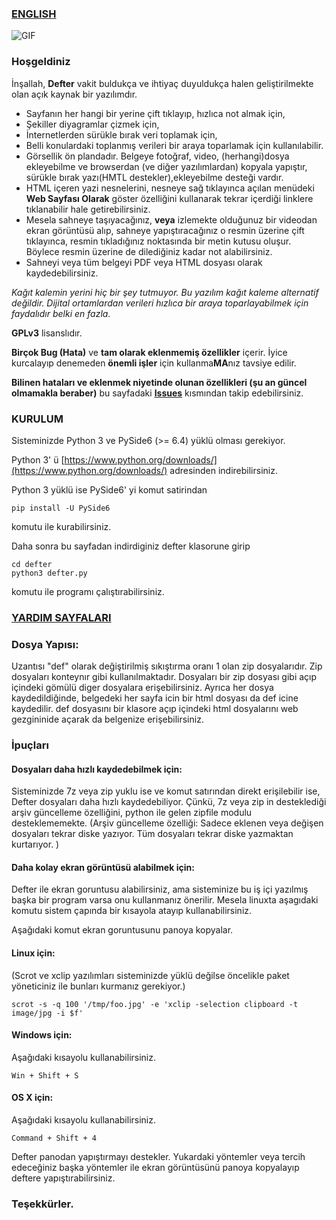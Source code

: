 ### [ENGLISH](https://github.com/erdincyz/defter/blob/main/README_EN.md)

![GIF](https://raw.githubusercontent.com/erdincyz/gorseller/master/_defter/defter.gif)


### Hoşgeldiniz
İnşallah, **Defter** vakit buldukça ve ihtiyaç duyuldukça halen geliştirilmekte olan açık kaynak bir yazılımdır. 

* Sayfanın her hangi bir yerine çift tıklayıp, hızlıca not almak için,
* Şekiller diyagramlar çizmek için,
* İnternetlerden sürükle bırak veri toplamak için,
* Belli konulardaki toplanmış verileri bir araya toparlamak için kullanılabilir.
* Görsellik ön plandadır. Belgeye fotoğraf, video, (herhangi)dosya ekleyebilme ve browserdan (ve diğer yazılımlardan) kopyala yapıştır, sürükle bırak yazı(HMTL destekler),ekleyebilme desteği vardır.
* HTML içeren yazi nesnelerini, nesneye sağ tıklayınca açılan menüdeki **Web Sayfası Olarak** göster özelliğini kullanarak tekrar içerdiği linklere tıklanabilir hale getirebilirsiniz.
* Mesela sahneye taşıyacağınız, **veya** izlemekte olduğunuz bir videodan ekran görüntüsü alıp, sahneye yapıştıracağınız o resmin üzerine çift tıklayınca, resmin tıkladığınız noktasında bir metin kutusu oluşur. Böylece resmin üzerine de dilediğiniz kadar not alabilirsiniz. 
* Sahneyi veya tüm belgeyi PDF veya HTML dosyası olarak kaydedebilirsiniz.

_Kağıt kalemin yerini hiç bir şey tutmuyor. Bu yazılım kağıt kaleme alternatif değildir. Dijital ortamlardan verileri hızlıca bir araya toparlayabilmek için faydalıdır belki en fazla._

**GPLv3** lisanslıdır.

**Birçok Bug (Hata)** ve **tam olarak eklenmemiş özellikler** içerir. İyice kurcalayıp denemeden **önemli işler** için kullanma**MA**nız tavsiye edilir.

**Bilinen hataları ve eklenmek niyetinde olunan özellikleri (şu an güncel olmamakla beraber)** bu sayfadaki **[Issues](https://github.com/erdincyz/defter/issues)** kısmından takip edebilirsiniz.

### KURULUM
Sisteminizde Python 3 ve PySide6 (>= 6.4) yüklü olması gerekiyor.

Python 3' ü [https://www.python.org/downloads/](https://www.python.org/downloads/) adresinden indirebilirsiniz.

Python 3 yüklü ise PySide6' yi komut satirindan
```
pip install -U PySide6

```
komutu ile kurabilirsiniz.

Daha sonra bu sayfadan indirdiginiz defter klasorune girip
```
cd defter
python3 defter.py
```
komutu ile programı çalıştırabilirsiniz.

### [YARDIM SAYFALARI](https://github.com/erdincyz/defter/wiki)

### Dosya Yapısı:
Uzantısı "def" olarak değiştirilmiş sıkıştırma oranı 1 olan zip dosyalarıdır. 
Zip dosyaları konteynır gibi kullanılmaktadır.
Dosyaları bir zip dosyası gibi açıp içindeki gömülü diger dosyalara erişebilirsiniz.
Ayrıca her dosya kaydedildiğinde, belgedeki her sayfa icin bir html dosyası da def icine kaydedilir.
def dosyasını bir klasore açıp içindeki html dosyalarını web gezgininide açarak da belgenize erişebilirsiniz.


### İpuçları

#### Dosyaları daha hızlı kaydedebilmek için:
Sisteminizde 7z veya zip yuklu ise ve komut satırından direkt erişilebilir ise, Defter dosyaları daha hızlı kaydedebiliyor.
Çünkü, 7z veya zip in desteklediği arşiv güncelleme özelliğini, python ile gelen zipfile modulu desteklememekte. 
(Arşiv güncelleme özelliği: Sadece eklenen veya değişen dosyaları tekrar diske yazıyor. Tüm dosyaları tekrar diske yazmaktan kurtarıyor. )

#### Daha kolay ekran görüntüsü alabilmek için:
Defter ile ekran goruntusu alabilirsiniz, ama sisteminize bu iş içi yazılmış başka bir program varsa
onu kullanmanız önerilir. 
Mesela linuxta aşagıdaki komutu sistem çapında bir kısayola atayıp kullanabilirsiniz.

Aşağıdaki komut ekran goruntusunu panoya kopyalar. 

#### Linux için:

(Scrot ve xclip yazılımları sisteminizde yüklü değilse öncelikle paket yöneticiniz ile bunları kurmanız gerekiyor.)
```
scrot -s -q 100 '/tmp/foo.jpg' -e 'xclip -selection clipboard -t image/jpg -i $f'
```
#### Windows için: 

Aşağıdaki kısayolu kullanabilirsiniz.
```
Win + Shift + S
```
#### OS X için:

Aşağıdaki kısayolu kullanabilirsiniz.
```
Command + Shift + 4
```
Defter panodan yapıştırmayı destekler. Yukardaki yöntemler veya tercih edeceğiniz başka yöntemler ile ekran görüntüsünü panoya kopyalayıp deftere yapıştırabilirsiniz.


### Teşekkürler.
